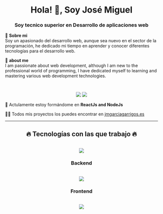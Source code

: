 <h1 align="center">Hola! 👋, Soy José Miguel</h1>
<h3 align="center">Soy tecnico superior en Desarrollo de aplicaciones web</h3>

📄 **Sobre mi** </br>
Soy un apasionado del desarrollo web, aunque sea nuevo en el sector de la programación, he dedicado mi tiempo en aprender y conocer diferentes tecnologías para el desarrollo web.

📄 **about me** </br>
I am passionate about web development, although I am new to the professional world of programming, I have dedicated myself to learning and mastering various web development technologies.

<br>
<div align="center"> 

  <a href = "mailto:josemiguel.garciagarrigos@gmail.com"><img src="https://img.shields.io/badge/-Gmail-%23333?style=for-the-badge&logo=gmail&logoColor=white" target="_blank"></a>
  <a href="https://www.linkedin.com/in/josemiguelgarciagarrigos/" target="_blank"><img src="https://img.shields.io/badge/-LinkedIn-%230077B5?style=for-the-badge&logo=linkedin&logoColor=white" target="_blank"></a> 
 
</div>

🌱 Actulamente estoy formándome en  **ReactJs and NodeJs**

👨‍💻 Todos mis proyectos los puedes encontrar en  [jmgarciagarrigos.es](jmgarciagarrigos.es)

<hr>
<h2 align="center"> 🔥 Tecnologías con las que trabajo 🔥 </h3> </br>
<div align="center">
<a href="https://skillicons.dev">
    <img src="https://skillicons.dev/icons?i=git,github" />
  </a>
<h3 align="center">Backend</h3><br>
<a href="https://skillicons.dev">
    <img src="https://skillicons.dev/icons?i=cs,mysql,dotnet,firebase,php" />
  </a>
<h3 align="center">Frontend</h3><br>
<a href="https://skillicons.dev">
    <img src="https://skillicons.dev/icons?i=ts,bootstrap,html,css,js,sass" />
  </a>
</div>
</hr>

